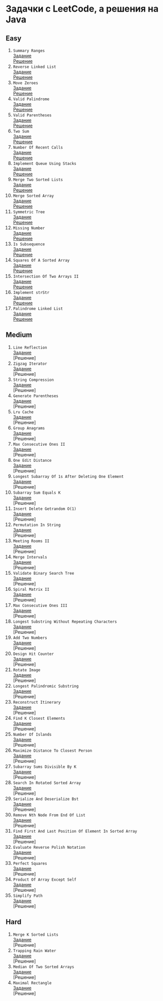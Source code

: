 # Задачки с LeetCode, а решения на Java
## Easy
1. `Summary Ranges`  
   [Задание](https://leetcode.com/problems/summary-ranges/)  
   [Решение](https://github.com/SmartOven/Java-projects/tree/main/LeetCode/src/SummaryRanges)
2. `Reverse Linked List`  
   [Задание](https://leetcode.com/problems/reverse-linked-list/)  
   [Решение](https://github.com/SmartOven/Java-projects/tree/main/LeetCode/src/ReverseLinkedList)
3. `Move Zeroes`  
   [Задание](https://leetcode.com/problems/move-zeroes)  
   [Решение](https://github.com/SmartOven/Java-projects/tree/main/LeetCode/src/MoveZeroes)
4. `Valid Palindrome`  
   [Задание](https://leetcode.com/problems/valid-palindrome)  
   [Решение](https://github.com/SmartOven/Java-projects/tree/main/LeetCode/src/ValidPalindrome)
5. `Valid Parentheses`  
   [Задание](https://leetcode.com/problems/valid-parentheses)  
   [Решение](https://github.com/SmartOven/Java-projects/tree/main/LeetCode/src/ValidParentheses)
6. `Two Sum`  
   [Задание](https://leetcode.com/problems/two-sum)  
   [Решение](https://github.com/SmartOven/Java-projects/tree/main/LeetCode/src/TwoSum)
7. `Number Of Recent Calls`  
   [Задание](https://leetcode.com/problems/number-of-recent-calls)  
   [Решение](https://github.com/SmartOven/Java-projects/tree/main/LeetCode/src/NumberOfRecentCalls)
8. `Implement Queue Using Stacks`  
   [Задание](https://leetcode.com/problems/implement-queue-using-stacks)  
   [Решение](https://github.com/SmartOven/Java-projects/tree/main/LeetCode/src/ImplementQueueUsingStacks)
9. `Merge Two Sorted Lists`  
   [Задание](https://leetcode.com/problems/merge-two-sorted-lists)  
   [Решение](https://github.com/SmartOven/Java-projects/tree/main/LeetCode/src/MergeTwoSortedLists)
10. `Merge Sorted Array`  
    [Задание](https://leetcode.com/problems/merge-sorted-array)  
    [Решение](https://github.com/SmartOven/Java-projects/tree/main/LeetCode/src/MergeSortedArray)
11. `Symmetric Tree`  
    [Задание](https://leetcode.com/problems/symmetric-tree)  
    [Решение](https://github.com/SmartOven/Java-projects/tree/main/LeetCode/src/SymmetricTree)
12. `Missing Number`  
    [Задание](https://leetcode.com/problems/missing-number)  
    [Решение](https://github.com/SmartOven/Java-projects/tree/main/LeetCode/src/MissingNumber)
13. `Is Subsequence`  
    [Задание](https://leetcode.com/problems/is-subsequence)  
    [Решение](https://github.com/SmartOven/Java-projects/tree/main/LeetCode/src/IsSubsequence)
14. `Squares Of A Sorted Array`  
    [Задание](https://leetcode.com/problems/squares-of-a-sorted-array)  
    [Решение](https://github.com/SmartOven/Java-projects/tree/main/LeetCode/src/SquaresOfASortedArray)
15. `Intersection Of Two Arrays II`  
    [Задание](https://leetcode.com/problems/intersection-of-two-arrays-ii)  
    [Решение](https://github.com/SmartOven/Java-projects/tree/main/LeetCode/src/IntersectionOfTwoArraysII)
16. `Implement strStr`  
    [Задание](https://leetcode.com/problems/implement-strstr)  
    [Решение](https://github.com/SmartOven/Java-projects/tree/main/LeetCode/src/Implement_strStr)
17. `Palindrome Linked List`  
    [Задание](https://leetcode.com/problems/palindrome-linked-list)  
    [Решение](https://github.com/SmartOven/Java-projects/tree/main/LeetCode/src/PalindromeLinkedList)
## Medium
1. `Line Reflection`  
   [Задание](https://leetcode.com/problems/line-reflection/)  
   [Решение]  
2. `Zigzag Iterator`  
   [Задание](https://leetcode.com/problems/zigzag-iterator/)  
   [Решение]  
3. `String Compression`  
   [Задание](https://leetcode.com/problems/string-compression)  
   [Решение]
4. `Generate Parentheses`  
   [Задание](https://leetcode.com/problems/generate-parentheses)  
   [Решение]
5. `Lru Cache`  
   [Задание](https://leetcode.com/problems/lru-cache)  
   [Решение]
6. `Group Anagrams`  
   [Задание](https://leetcode.com/problems/group-anagrams)  
   [Решение]
7. `Max Consecutive Ones II`  
   [Задание](https://leetcode.com/problems/max-consecutive-ones-ii)  
   [Решение]
8. `One Edit Distance`  
   [Задание](https://leetcode.com/problems/one-edit-distance)  
   [Решение]
9. `Longest Subarray Of 1s After Deleting One Element`  
   [Задание](https://leetcode.com/problems/longest-subarray-of-1s-after-deleting-one-element)  
   [Решение]
10. `Subarray Sum Equals K`  
    [Задание](https://leetcode.com/problems/subarray-sum-equals-k)  
    [Решение]
11. `Insert Delete Getrandom O(1)`  
    [Задание](https://leetcode.com/problems/insert-delete-getrandom-o1)  
    [Решение]
12. `Permutation In String`  
    [Задание](https://leetcode.com/problems/permutation-in-string)  
    [Решение]
13. `Meeting Rooms II`  
    [Задание](https://leetcode.com/problems/meeting-rooms-ii)  
    [Решение]
14. `Merge Intervals`  
    [Задание](https://leetcode.com/problems/merge-intervals)  
    [Решение]
15. `Validate Binary Search Tree`  
    [Задание](https://leetcode.com/problems/validate-binary-search-tree)  
    [Решение]
16. `Spiral Matrix II`  
    [Задание](https://leetcode.com/problems/spiral-matrix-ii)  
    [Решение]
17. `Max Consecutive Ones III`  
    [Задание](https://leetcode.com/problems/max-consecutive-ones-iii)  
    [Решение]
18. `Longest Substring Without Repeating Characters`  
    [Задание](https://leetcode.com/problems/longest-substring-without-repeating-characters)  
    [Решение]
19. `Add Two Numbers`  
    [Задание](https://leetcode.com/problems/add-two-numbers)  
    [Решение]
20. `Design Hit Counter`  
    [Задание](https://leetcode.com/problems/design-hit-counter)  
    [Решение]
21. `Rotate Image`  
    [Задание](https://leetcode.com/problems/rotate-image)  
    [Решение]
22. `Longest Palindromic Substring`  
    [Задание](https://leetcode.com/problems/longest-palindromic-substring)  
    [Решение]
23. `Reconstruct Itinerary`  
    [Задание](https://leetcode.com/problems/reconstruct-itinerary)  
    [Решение]
24. `Find K Closest Elements`  
    [Задание](https://leetcode.com/problems/find-k-closest-elements)  
    [Решение]
25. `Number Of Islands`  
    [Задание](https://leetcode.com/problems/number-of-islands)  
    [Решение]
26. `Maximize Distance To Closest Person`  
    [Задание](https://leetcode.com/problems/maximize-distance-to-closest-person)  
    [Решение]
27. `Subarray Sums Divisible By K`  
    [Задание](https://leetcode.com/problems/subarray-sums-divisible-by-k)  
    [Решение]
28. `Search In Rotated Sorted Array`  
    [Задание](https://leetcode.com/problems/search-in-rotated-sorted-array)  
    [Решение]
29. `Serialize And Deserialize Bst`  
    [Задание](https://leetcode.com/problems/serialize-and-deserialize-bst)  
    [Решение]
30. `Remove Nth Node From End Of List`  
    [Задание](https://leetcode.com/problems/remove-nth-node-from-end-of-list)  
    [Решение]
31. `Find First And Last Position Of Element In Sorted Array`  
    [Задание](https://leetcode.com/problems/find-first-and-last-position-of-element-in-sorted-array)  
    [Решение]
32. `Evaluate Reverse Polish Notation`  
    [Задание](https://leetcode.com/problems/evaluate-reverse-polish-notation)  
    [Решение]
33. `Perfect Squares`  
    [Задание](https://leetcode.com/problems/perfect-squares)  
    [Решение]
34. `Product Of Array Except Self`  
    [Задание](https://leetcode.com/problems/product-of-array-except-self)  
    [Решение]
35. `Simplify Path`  
    [Задание](https://leetcode.com/problems/simplify-path)  
    [Решение]


## Hard
1. `Merge K Sorted Lists`  
   [Задание](https://leetcode.com/problems/merge-k-sorted-lists)  
   [Решение]
2. `Trapping Rain Water`  
   [Задание](https://leetcode.com/problems/trapping-rain-water)  
   [Решение]
3. `Median Of Two Sorted Arrays`  
   [Задание](https://leetcode.com/problems/median-of-two-sorted-arrays)  
   [Решение]
4. `Maximal Rectangle`  
   [Задание](https://leetcode.com/problems/maximal-rectangle)  
   [Решение]  
